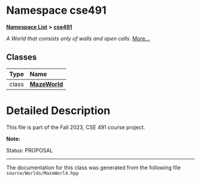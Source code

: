 

# Namespace cse491



[**Namespace List**](namespaces.md) **>** [**cse491**](namespacecse491.md)



_A World that consists only of walls and open cells._ [More...](#detailed-description)
















## Classes

| Type | Name |
| ---: | :--- |
| class | [**MazeWorld**](classcse491_1_1_maze_world.md) <br> |


















































# Detailed Description


This file is part of the Fall 2023, CSE 491 course project. 

**Note:**

Status: PROPOSAL 





    

------------------------------
The documentation for this class was generated from the following file `source/Worlds/MazeWorld.hpp`

